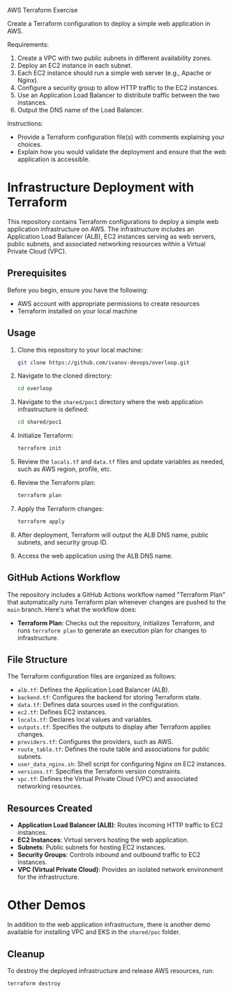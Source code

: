 AWS Terraform Exercise

Create a Terraform configuration to deploy a simple web application in AWS.

Requirements:
1. Create a VPC with two public subnets in different availability zones.
2. Deploy an EC2 instance in each subnet.
3. Each EC2 instance should run a simple web server (e.g., Apache or Nginx).
4. Configure a security group to allow HTTP traffic to the EC2 instances.
5. Use an Application Load Balancer to distribute traffic between the two instances.
6. Output the DNS name of the Load Balancer.

Instructions:
- Provide a Terraform configuration file(s) with comments explaining your choices.
- Explain how you would validate the deployment and ensure that the web application is accessible.

# Infrastructure Deployment with Terraform

This repository contains Terraform configurations to deploy a simple web application infrastructure on AWS. The infrastructure includes an Application Load Balancer (ALB), EC2 instances serving as web servers, public subnets, and associated networking resources within a Virtual Private Cloud (VPC).

## Prerequisites

Before you begin, ensure you have the following:

- AWS account with appropriate permissions to create resources
- Terraform installed on your local machine

## Usage

1. Clone this repository to your local machine:

    ```bash
    git clone https://github.com/ivanov-devops/overloop.git
    ```

2. Navigate to the cloned directory:

    ```bash
    cd overloop
    ```

3. Navigate to the `shared/poc1` directory where the web application infrastructure is defined:

    ```bash
    cd shared/poc1
    ```

4. Initialize Terraform:

    ```bash
    terraform init
    ```

5. Review the `locals.tf` and `data.tf` files and update variables as needed, such as AWS region, profile, etc.

6. Review the Terraform plan:

    ```bash
    terraform plan
    ```

7. Apply the Terraform changes:

    ```bash
    terraform apply
    ```

8. After deployment, Terraform will output the ALB DNS name, public subnets, and security group ID.

9. Access the web application using the ALB DNS name.

## GitHub Actions Workflow

The repository includes a GitHub Actions workflow named "Terraform Plan" that automatically runs Terraform plan whenever changes are pushed to the `main` branch. Here's what the workflow does:

- **Terraform Plan**: Checks out the repository, initializes Terraform, and runs `terraform plan` to generate an execution plan for changes to infrastructure.

## File Structure

The Terraform configuration files are organized as follows:

- `alb.tf`: Defines the Application Load Balancer (ALB).
- `backend.tf`: Configures the backend for storing Terraform state.
- `data.tf`: Defines data sources used in the configuration.
- `ec2.tf`: Defines EC2 instances.
- `locals.tf`: Declares local values and variables.
- `outputs.tf`: Specifies the outputs to display after Terraform applies changes.
- `providers.tf`: Configures the providers, such as AWS.
- `route_table.tf`: Defines the route table and associations for public subnets.
- `user_data_nginx.sh`: Shell script for configuring Nginx on EC2 instances.
- `versions.tf`: Specifies the Terraform version constraints.
- `vpc.tf`: Defines the Virtual Private Cloud (VPC) and associated networking resources.

## Resources Created

- **Application Load Balancer (ALB)**: Routes incoming HTTP traffic to EC2 instances.
- **EC2 Instances**: Virtual servers hosting the web application.
- **Subnets**: Public subnets for hosting EC2 instances.
- **Security Groups**: Controls inbound and outbound traffic to EC2 instances.
- **VPC (Virtual Private Cloud)**: Provides an isolated network environment for the infrastructure.

# Other Demos

In addition to the web application infrastructure, there is another demo available for installing VPC and EKS in the `shared/poc` folder.

## Cleanup

To destroy the deployed infrastructure and release AWS resources, run:

```bash
terraform destroy
